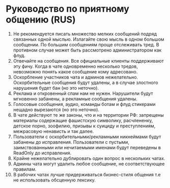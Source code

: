 # Руководство по приятному общению (RUS)

1. Не рекомендуется писать множество мелких сообщений подряд связанных одной мыслью. Излагайте свою мысль в одном большом сообщении. По большим сообщениям проще отслеживать тред.  В противном случае может быть рассмотрено администратором как флуд.
2. Отвечайте на сообщения. Все официальные клиенты поддерживают эту фичу. Когда в чате одновременно несколько тредов, невозможно понять какое сообщение кому адресовано.
3. Оскорбление участников чата и админов нежелательно. Оскорбительные сообщения будут удалены, а в случае злостного нарушения будет бан (но это неточно).
4. Реклама и откровенный спам нам не нужен. Нарушители будут мгновенно забанены, а рекламные сообщения удалены.
5. Голосовые сообщения, аудио, команды ботам и флуд стикерами нещадно вырезаются (но это неточно).
6. В чате действуют те же законы, что и на территории РФ: запрещены материалы содержащие фашистскую символику, расчлененку, детское порно, зоофилию, призывы к суициду и преступлениям, межрасовую ненависть и так далее.
7. Пользователи с оскорбительными/рекламными никнеймами будут забанены до исправления. Пользователи с пустыми, заимствованными или нечитаемыми именами будут переведены в ReadOnly до исправления.
8. Крайне нежелательно дублировать один вопрос в нескольких чатах.
9. Админы чата могут удалить любое сообщение, не соответствующее правилам.
10. В рабочих чатах лучше придерживаться бизнес-стиля общения т.е не использовать обсценную лексику.
